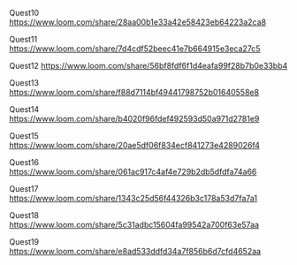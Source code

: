 Quest10 https://www.loom.com/share/28aa00b1e33a42e58423eb64223a2ca8

Quest11 https://www.loom.com/share/7d4cdf52beec41e7b664915e3eca27c5

Quest12 https://www.loom.com/share/56bf8fdf6f1d4eafa99f28b7b0e33bb4

Quest13 https://www.loom.com/share/f88d7114bf49441798752b01640558e8

Quest14 https://www.loom.com/share/b4020f96fdef492593d50a971d2781e9

Quest15 https://www.loom.com/share/20ae5df06f834ecf841273e4289026f4

Quest16 https://www.loom.com/share/061ac917c4af4e729b2db5dfdfa74a66

Quest17 https://www.loom.com/share/1343c25d56f44326b3c178a53d7fa7a1

Quest18 https://www.loom.com/share/5c31adbc15604fa99542a700f63e57aa

Quest19 https://www.loom.com/share/e8ad533ddfd34a7f856b6d7cfd4652aa